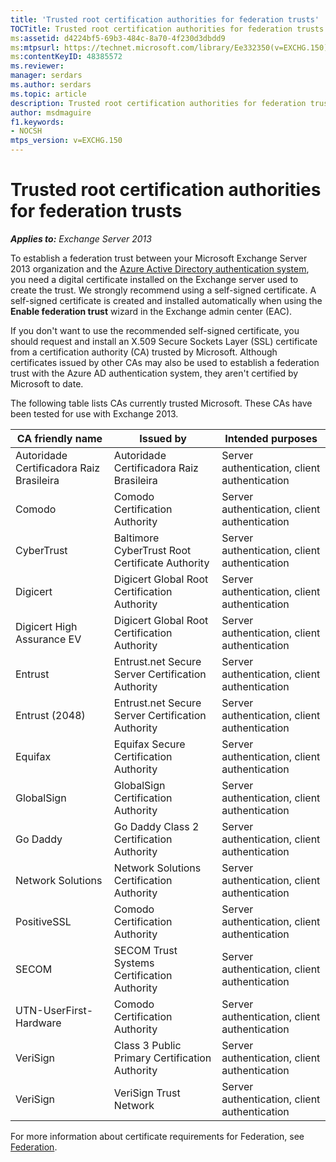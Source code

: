 ```yaml
---
title: 'Trusted root certification authorities for federation trusts'
TOCTitle: Trusted root certification authorities for federation trusts
ms:assetid: d4224bf5-69b3-484c-8a70-4f230d3dbdd9
ms:mtpsurl: https://technet.microsoft.com/library/Ee332350(v=EXCHG.150)
ms:contentKeyID: 48385572
ms.reviewer: 
manager: serdars
ms.author: serdars
ms.topic: article
description: Trusted root certification authorities for federation trusts in Microsoft Exchange Server
author: msdmaguire
f1.keywords:
- NOCSH
mtps_version: v=EXCHG.150
---
```


# Trusted root certification authorities for federation trusts

_**Applies to:** Exchange Server 2013_

To establish a federation trust between your Microsoft Exchange Server 2013 organization and the [Azure Active Directory authentication system](/previous-versions/windows/it-pro/windows-server-2008-R2-and-2008/gg638824(v=ws.11)), you need a digital certificate installed on the Exchange server used to create the trust. We strongly recommend using a self-signed certificate. A self-signed certificate is created and installed automatically when using the **Enable federation trust** wizard in the Exchange admin center (EAC).

If you don't want to use the recommended self-signed certificate, you should request and install an X.509 Secure Sockets Layer (SSL) certificate from a certification authority (CA) trusted by Microsoft. Although certificates issued by other CAs may also be used to establish a federation trust with the Azure AD authentication system, they aren't certified by Microsoft to date.

The following table lists CAs currently trusted Microsoft. These CAs have been tested for use with Exchange 2013.

|CA friendly name|Issued by|Intended purposes|
|---|---|---|
|Autoridade Certificadora Raiz Brasileira|Autoridade Certificadora Raiz Brasileira|Server authentication, client authentication|
|Comodo|Comodo Certification Authority|Server authentication, client authentication|
|CyberTrust|Baltimore CyberTrust Root Certificate Authority|Server authentication, client authentication|
|Digicert|Digicert Global Root Certification Authority|Server authentication, client authentication|
|Digicert High Assurance EV|Digicert Global Root Certification Authority|Server authentication, client authentication|
|Entrust|Entrust.net Secure Server Certification Authority|Server authentication, client authentication|
|Entrust (2048)|Entrust.net Secure Server Certification Authority|Server authentication, client authentication|
|Equifax|Equifax Secure Certification Authority|Server authentication, client authentication|
|GlobalSign|GlobalSign Certification Authority|Server authentication, client authentication|
|Go Daddy|Go Daddy Class 2 Certification Authority|Server authentication, client authentication|
|Network Solutions|Network Solutions Certification Authority|Server authentication, client authentication|
|PositiveSSL|Comodo Certification Authority|Server authentication, client authentication|
|SECOM|SECOM Trust Systems Certification Authority|Server authentication, client authentication|
|UTN-UserFirst-Hardware|Comodo Certification Authority|Server authentication, client authentication|
|VeriSign|Class 3 Public Primary Certification Authority|Server authentication, client authentication|
|VeriSign|VeriSign Trust Network|Server authentication, client authentication|

For more information about certificate requirements for Federation, see [Federation](federation-exchange-2013-help.md).
